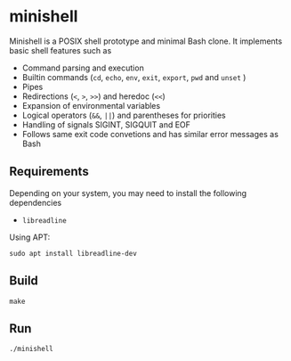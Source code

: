# minishell
Minishell is a POSIX shell prototype and minimal Bash clone. It implements basic shell features such as
* Command parsing and execution
* Builtin commands (`cd`, `echo`, `env`, `exit`, `export`, `pwd` and `unset` )
* Pipes
* Redirections (`<`, `>`, `>>`) and heredoc (`<<`)
* Expansion of environmental variables
* Logical operators (`&&`, `||`) and parentheses for priorities
* Handling of signals SIGINT, SIGQUIT and EOF
* Follows same exit code convetions and has similar error messages as Bash

## Requirements
Depending on your system, you may need to install the following dependencies

- `libreadline`

Using APT:

```
sudo apt install libreadline-dev
```

## Build
```
make
```

## Run
```
./minishell
```
